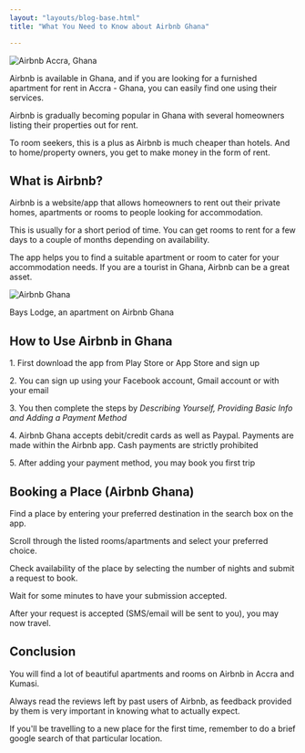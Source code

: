 ```yaml
---
layout: "layouts/blog-base.html"
title: "What You Need to Know about Airbnb Ghana"

---
```


<img src= "/images/blogpics/airbnb-logo.jpg" alt= "Airbnb Accra, Ghana" class= "img-responsive center-block">

<p>Airbnb is available in Ghana, and if you are looking for a furnished apartment for rent in Accra - Ghana, you can easily find one using their services.</p>
<p>Airbnb is gradually becoming popular in Ghana with several homeowners listing
         their properties out for rent.</p>
      <p>To room seekers, this is a plus as Airbnb is much cheaper than hotels.
        And to home/property owners, you get to make money in the form of rent.</p>
      <h2>What is Airbnb?</h2>
      <p>Airbnb is a website/app that allows homeowners to rent out their
        private homes, apartments or rooms to people looking for accommodation.</p>
      <p>This is usually for a short period of time. You can get rooms to rent
        for a few days to a couple of months depending on availability.</p>
      <p>The app helps you to find a suitable apartment or room to cater for your
        accommodation needs. If you are a tourist in Ghana, Airbnb can be a great asset.</p>
      <p> <img src= "/images/blogpics/airbnb-ghana-accra.jpg" alt= "Airbnb Ghana"
             class= "img-responsive center-block" title="a beautiful room in Accra (Airbnb)"> </p>
      <div class= "pic-cred"> Bays Lodge, an apartment on Airbnb Ghana</div>

<h2>How to Use Airbnb in Ghana</h2>
<p>1. First download the app from Play Store or App Store and sign up</p>
      <p>2. You can sign up using your Facebook account, Gmail account or with your email</p>
      <p>3. You then complete the steps by <em>Describing Yourself, Providing Basic
        Info and Adding a Payment Method</em></p>
      <p>4. Airbnb Ghana accepts debit/credit cards as well as Paypal.
        Payments are made within the Airbnb app. Cash payments are strictly prohibited</p>
      <p>5. After adding your payment method, you may book you first trip</p>

<h2>Booking a Place (Airbnb Ghana)</h2>
      <p>Find a place by entering your preferred destination in the search box on the app.</p>
      <p>Scroll through the listed rooms/apartments and select your preferred choice.</p>
      <p>Check availability of the place by selecting the number of nights
        and submit a request to book.</p>
      <p>Wait for some minutes to have your submission accepted.</p>
      <p>After your request is accepted (SMS/email will be sent to you), you may now travel.</p>

<h2>Conclusion</h2>
      <p>You will find a lot of beautiful apartments and rooms on Airbnb in Accra and Kumasi.</p>
      <p>Always read the reviews left by past users of Airbnb, as feedback provided by
        them is very important in knowing what to actually expect.</p>
      <p>If you'll be travelling to a new place for the first time, remember to
        do a brief google search of that particular location.</p>